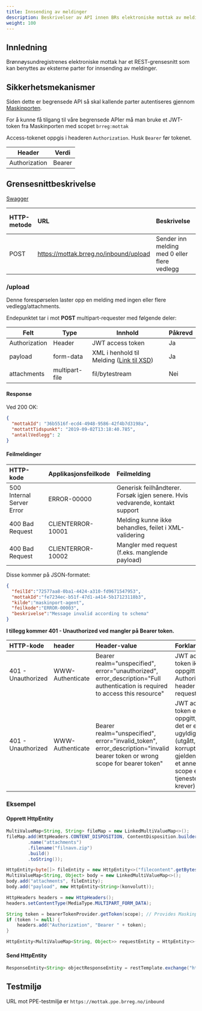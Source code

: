 ```yaml
---
title: Innsending av meldinger
description: Beskrivelser av API innen BRs elektroniske mottak av meldinger
weight: 100
---
```


## Innledning

Brønnøysundregistrenes elektroniske mottak har et REST-grensesnitt som kan benyttes av eksterne parter for innsending av meldinger.

## Sikkerhetsmekanismer

Siden dette er begrensede API så skal kallende parter autentiseres gjennom [Maskinporten](https://docs.digdir.no/maskinporten_overordnet.html).

For å kunne få tilgang til våre begrensede APIer må man bruke et JWT-token fra Maskinporten med scopet `brreg:mottak`

Access-tokenet oppgis i headeren `Authorization`. 
Husk `Bearer` før tokenet.

| Header        | Verdi                       |
|---------------|-----------------------------|
| Authorization | Bearer <maskinporten-token> |

## Grensesnittbeskrivelse

[Swagger](https://mottak.brreg.no/inbound/swagger-ui/index.html)

| HTTP-metode | URL                                                   | Beskrivelse                                  | Sikret med jwt |
|:------------|:------------------------------------------------------|:---------------------------------------------|:---------------|
| POST        | https://mottak.brreg.no/inbound/upload                | Sender inn melding med 0 eller flere vedlegg | JA             |

### /upload

Denne forespørselen laster opp en melding med ingen eller flere vedlegg/attachments.

Endepunktet tar i mot **POST** multipart-requester med følgende deler:

| Felt          | Type           | Innhold                                                                                   | Påkrevd |
|---------------|----------------|-------------------------------------------------------------------------------------------|---------|
| Authorization | Header         | JWT access token                                                                          | Ja      |
| payload       | form-data      | XML i henhold til Melding ([Link til XSD](http://schema.brreg.no/postmottak/melding.xsd)) | Ja      |
| attachments   | multipart-file | fil/bytestream                                                                            | Nei     |

#### Response

Ved 200 OK:

```json
{
  "mottakId": "36b5516f-ecd4-4948-9586-42f4b7d3198a",
  "mottattTidspunkt": "2019-09-02T13:18:40.785",
  "antallVedlegg": 2
}
```

#### Feilmeldinger

| HTTP-kode                 | Applikasjonsfeilkode | Feilmelding                                                                   |
|:--------------------------|:---------------------|:------------------------------------------------------------------------------|
| 500 Internal Server Error | ERROR-00000          | Generisk feilhåndterer. Forsøk igjen senere. Hvis vedvarende, kontakt support |
| 400 Bad Request           | CLIENTERROR-10001    | Melding kunne ikke behandles, feilet i XML-validering                         |
| 400 Bad Request           | CLIENTERROR-10002    | Mangler med request (f.eks. manglende payload)                                |

Disse kommer på JSON-formatet:

```json
{
  "feilId":"72577aa8-0ba1-4424-a310-fd9671547953",
  "mottakId":"fe7234ec-b51f-47d1-a414-5b17123118b3",
  "kilde":"maskinport-agent",
  "feilkode":"ERROR-00003",
  "beskrivelse":"Message invalid according to schema"
}
```

**I tillegg kommer 401 - Unauthorized ved mangler på Bearer token.**

| HTTP-kode          | header           | Header-value                                                                                                                  | Forklaring                                                                                                                      |
|:-------------------|:-----------------|:------------------------------------------------------------------------------------------------------------------------------|:--------------------------------------------------------------------------------------------------------------------------------|
| 401 - Unauthorized | WWW-Authenticate | Bearer realm="unspecified", error="unauthorized", error_description="Full authentication is required to access this resource" | JWT access token ikke oppgitt i Authorization header i request.                                                                 |
| 401 - Unauthorized | WWW-Authenticate | Bearer realm="unspecified", error="invalid_token", error_description="invalid bearer token or wrong scope for bearer token"   | JWT access token er oppgitt, men det er enten ugyldig (utgått, korrupt eller gjeldende for et annet scope en tjenesten krever). |

### Eksempel 

#### Opprett HttpEntity

```java
MultiValueMap<String, String> fileMap = new LinkedMultiValueMap<>();
fileMap.add(HttpHeaders.CONTENT_DISPOSITION, ContentDisposition.builder("form-data")
        .name("attachments")
        .filename("filnavn.zip")
        .build()
        .toString());

HttpEntity<byte[]> fileEntity = new HttpEntity<>("filecontent".getBytes(), fileMap);
MultiValueMap<String, Object> body = new LinkedMultiValueMap<>();
body.add("attachments", fileEntity);
body.add("payload", new HttpEntity<String>(konvolutt));

HttpHeaders headers = new HttpHeaders();
headers.setContentType(MediaType.MULTIPART_FORM_DATA);

String token = bearerTokenProvider.getToken(scope); // Provides Maskinporten-token with correct scope
if (token != null) {
    headers.add("Authorization", "Bearer " + token);
}

HttpEntity<MultiValueMap<String, Object>> requestEntity = HttpEntity<>(body, headers);
```

#### Send HttpEntity

```java
ResponseEntity<String> objectResponseEntity = restTemplate.exchange("https://mottak.brreg.no/inbound/upload", HttpMethod.POST, requestEntity, String.class);
```

## Testmiljø

URL mot PPE-testmiljø er `https://mottak.ppe.brreg.no/inbound`
